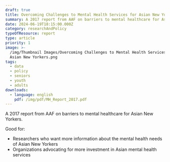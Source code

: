 ```yaml
---
draft: true
title: Overcoming Challenges to Mental Health Services for Asian New Yorkers
summary: A 2017 report from AAF on barriers to mental healthcare for Asian New Yorkers
date: 2024-06-19T18:15:00.000Z
category: researchAndPolicy
typeOfResource: report
type: article
priority: 1
image: >-
  /img/Thumbnail Images/Overcoming Challenges to Mental Health Services for
  Asian New Yorkers.png
tags:
  - data
  - policy
  - seniors
  - youth
  - adults
downloads:
  - language: english
    pdf: /img/pdf/MH_Report_2017.pdf
---
```


A 2017 report from AAF on barriers to mental healthcare for Asian New Yorkers.

Good for:

* Researchers who want more information about the mental health needs of Asian New Yorkers
* Organizations advocating for more investment in Asian mental health services 
